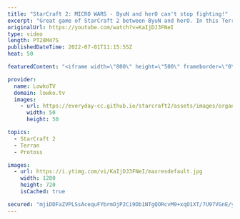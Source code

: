 ```yaml
---
title: "StarCraft 2: MICRO WARS - ByuN and herO can't stop fighting!"
excerpt: "Great game of StarCraft 2 between ByuN and herO. In this Terran versus Protoss on Waterfall, one of the new maps, we watch two pro gamers face off in non-stop aggression.  Rogue vs herO: https://youtu.be/rqFbx1bdKgA ByuN vs Creator: https://youtu.be/TNrl1eXuAdg  Support my work on Patreon: https://www.patreon.com/lowkotv"
originalUrl: https://youtube.com/watch?v=KaIjDJ3FNeI
type: video
length: PT28M47S
publishedDateTime: 2022-07-01T11:15:55Z
heat: 50

featuredContent: "<iframe width=\"800\" height=\"500\" frameborder=\"0\" src=\"https://www.youtube.com/embed/KaIjDJ3FNeI\" allow=\"accelerometer; autoplay; encrypted-media; gyroscope; picture-in-picture\" allowfullscreen></iframe>"

provider:
  name: LowkoTV
  domain: lowko.tv
  images:
    - url: https://everyday-cc.github.io/starcraft2/assets/images/organizations/lowko.tv-50x50.jpg
      width: 50
      height: 50

topics:
  - StarCraft 2
  - Terran
  - Protoss

images:
  - url: https://i.ytimg.com/vi/KaIjDJ3FNeI/maxresdefault.jpg
    width: 1280
    height: 720
    isCached: true

secured: "mjiDDFaZVPLSsAcequFYbrmOjP2Ci9Db1NTgQORcvM9+xqO1XT/7U97VGnE/ys0kS3h06/TqItzIs+J3g0bUk05dtjguZ5RfHNSBBHtnWB7gC86MEPowF35GkRTmAXyaBpVFyrNjPVCSbKbpep+Issci2sD+aA5OpU/W9e0eC8o++RmSn+xAgEZvYRkkzZg4zq6llRMx0FtgqeBqX+q4WXX8ZtDKDR9JfqhowBD831PPITpk8ek2WKK+/40+QASIjalrVkuh70ZXXqbF6X5NyPfrdwThY9jKHNbGfbrBKvF9F/IFhkUL8l5Ha2a+3SHjCyKTe5svcH6sFtKWBAoUPd/8fuCCMQORPX47rOGEE5OqqqOskr241ZgG2LjdF4ER0Tac/83mtOcbt9v8QkTup2aQajMnezvNuetc7T/2KXM=;4DWpsUu4AeZ/8Apfsjs6MQ=="
---
```


